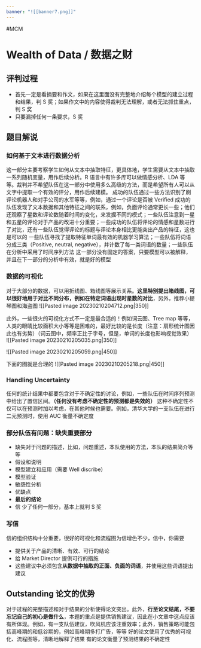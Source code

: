 ```yaml
---
banner: "![[banner7.png]]"
---
```

#MCM 
# Wealth of Data / 数据之财
## 评判过程
- 首先一定是看摘要和作文，如果在这里面没有完整地介绍每个模型的建立过程和结果，判 S 奖；如果作文中的内容使得裁判无法理解，或者无法抓住重点，判 S 奖
- 只要漏掉任何一条要求，S 奖

## 题目解说
### 如何基于文本进行数据分析
这一部分主要考察学生如何从文本中抽取特征，更具体地，学生需要从文本中抽取一系列随机变量，用作后续分析。R 语言中有许多库可以做情感分析、LDA 等等。裁判并不希望队伍在这一部分中使用多么高级的方法，而是希望所有人可以从文字中提取一个有效的评分，用作后续建模。
成功的队伍通过一些方法识别了刷评论机器人和对手公司的水军等等，例如，通过一个评论是否被 Verified 
成功的队伍发现了文本数据和其他特征之间的联系，例如，负面评论通常更长一些；他们还观察了星数和评论数随着时间的变化，来发掘不同的模式；一些队伍注意到一星和五星的评论对于产品的改进十分重要；一些成功的队伍将评论的情感和星数进行了对比，还有一些队伍觉得评论的标题与评论本身相比更能突出产品的特征，这也是可以的
一些队伍寻找了提取特征单词最有效的机器学习算法；一些队伍将词语分成三类（Positive, neutral, negative），并计数了每一类词语的数量；一些队伍在分析中采用了时间序列方法
这一部分没有固定的答案，只要模型可以被解释，并且在下一部分的分析中有效，就是好的模型

### 数据的可视化
对于大部分的数据，可以用折线图、箱线图等展示关系。**这里特别提出箱线图，可以很好地用于对比不同分布，例如在特定词语出现时星数的对比**，另外，推荐小提琴图和海盗图
![[Pasted image 20230210204712.png|350]]

此外，一些很火的可视化方式不一定是最合适的！例如词云图、Tree map 等等，人类的眼睛比较面积大小等等是困难的，最好比较的是长度（注意：扇形统计图因此也有劣势）（词云图中，频率正比于字号，但是，单词的长度也影响视觉效果）
![[Pasted image 20230210205035.png|350]]

![[Pasted image 20230210205059.png|450]]

下面的图就是合理的
![[Pasted image 20230210205218.png|450]]

### Handling Uncertainty 
任何的统计结果中都要包含对于不确定性的讨论，例如，一些队伍在时间序列预测中给出了置信区间。**（任何没有考虑不确定性的预测都是失效的）** 这种不确定性不仅可以在预测时加以考虑，在其他时候也需要。例如，清华大学的一支队伍在进行二元预测时，使用 AUC 衡量不确定度

### 部分队伍有问题：缺失重要部分
- 缺失对于问题的描述，比如，问题重述，本队使用的方法，本队的结果简介等等
- 假设和说明
- 模型建立和应用（需要 Well discribe）
- 模型验证
- 敏感性分析
- 优缺点
- **最后的结论**
- 信
少了任何一部分，基本上就判 S 奖

### 写信
信的组织结构十分重要，很好的可视化和流程图为信增色不少，信中，你需要
- 提供关于产品的清晰、有效、可行的结论
- 给 Market Director 提供可行的措施
- 这些建议中必须包含**从数据中抽取的正面、负面的词语**，并使用这些词语提出建议

## Outstanding 论文的优势
对于过程的完整描述和对于结果的分析使得论文突出。此外，**行至论文结尾，不要忘记自己的初心是做什么**，本题的重点是提供销售建议，因此在小文章中这点应该有所体现。例如，有一支队伍建议，吹风机应该注重效率；此外，销售策略可能包括高峰期的和低谷期的，例如高峰期多打广告，等等
好的论文使用了优秀的可视化、流程图等，清晰地解释了结果
有的论文衡量了预测结果的不确定性

